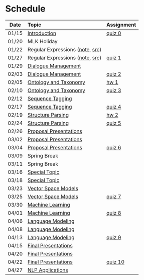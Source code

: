 # Schedule

|Date | Topic | Assignment |
|:---:|:---|:---|
|01/15| [Introduction](syllabus.md) | [quiz 0](getting_started.md) |
|01/20| MLK Holiday |  |
|01/22| Regular Expressions ([note](regular_expressions.ipynb), [src](../src/regular_expressions.py)) |  |
|01/27| Regular Expressions ([note](regular_expressions.ipynb), [src](../src/regular_expressions.py)) | [quiz 1](quizzes.md#quiz-1) |
|01/29| [Dialogue Management]() |  |
|02/03| [Dialogue Management]() | [quiz 2](quizzes.md#quiz-2) |
|02/05| [Ontology and Taxonomy]() | [hw 1](hw-text-matching.md) |
|02/10| [Ontology and Taxonomy]() | [quiz 3](quizzes.md#quiz-3) |
|02/12| [Sequence Tagging]() |  |
|02/17| [Sequence Tagging]() | [quiz 4](quizzes.md#quiz-4) |
|02/19| [Structure Parsing]() | [hw 2](hw-lexicon-entity-matching.md) |
|02/24| [Structure Parsing]() | [quiz 5](quizzes.md#quiz-5) |
|02/26| [Proposal Presentations]() |  |
|03/02| [Proposal Presentations]() |  |
|03/04| [Proposal Presentations]() | [quiz 6](quizzes.md#quiz-6) |
|03/09| Spring Break |  |
|03/11| Spring Break |  |
|03/16| [Special Topic]() |  |
|03/18| [Special Topic]() |  |
|03/23| [Vector Space Models]() |  |
|03/25| [Vector Space Models]() | [quiz 7](quizzes.md#quiz-7) |
|03/30| [Machine Learning]() |  |
|04/01| [Machine Learning]() | [quiz 8](quizzes.md#quiz-8) |
|04/06| [Language Modeling]() |  |
|04/08| [Language Modeling]() |  |
|04/13| [Language Modeling]() | [quiz 9](quizzes.md#quiz-9) |
|04/15| [Final Presentations]() |  |
|04/20| [Final Presentations]() |  |
|04/22| [Final Presentations]() | [quiz 10](quizzes.md#quiz-10) |
|04/27| [NLP Applications]() |  |

